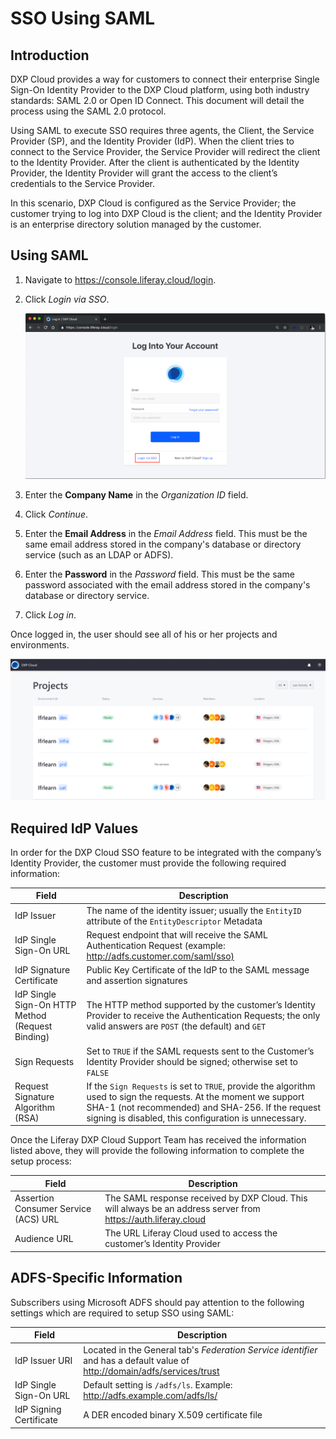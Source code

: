 # SSO Using SAML

## Introduction

DXP Cloud provides a way for customers to connect their enterprise Single Sign-On Identity Provider to the DXP Cloud platform, using both industry standards: SAML 2.0 or Open ID Connect. This document will detail the process using the SAML 2.0 protocol.

Using SAML to execute SSO requires three agents, the Client, the Service Provider (SP), and the Identity Provider (IdP). When the client tries to connect to the Service Provider, the Service Provider will redirect the client to the Identity Provider. After the client is authenticated by the Identity Provider, the Identity Provider will grant the access to the client’s credentials to the Service Provider.

In this scenario, DXP Cloud is configured as the Service Provider; the customer trying to log into DXP Cloud is the client; and the Identity Provider is an enterprise directory solution managed by the customer.

## Using SAML

1. Navigate to <https://console.liferay.cloud/login>.
1. Click _Login via SSO_.

   ![Login Page](./sso-using-saml/images/01.png)

1. Enter the **Company Name** in the _Organization ID_ field.
1. Click _Continue_.
1. Enter the **Email Address** in the _Email Address_ field. This must be the same email address stored in the company's database or directory service (such as an LDAP or ADFS).
1. Enter the **Password** in the _Password_ field. This must be the same password associated with the email address stored in the company's database or directory service.
1. Click _Log in_.

Once logged in, the user should see all of his or her projects and environments.

![projects page](./sso-using-saml/images/02.png)

## Required IdP Values

In order for the DXP Cloud SSO feature to be integrated with the company’s Identity Provider, the customer must provide the following required information:

| Field | Description |
| --- | --- |
| IdP Issuer | The name of the identity issuer; usually the `EntityID` attribute of the `EntityDescriptor` Metadata |
| IdP Single Sign-On URL | Request endpoint that will receive the SAML Authentication Request (example: <http://adfs.customer.com/saml/sso)> |
| IdP Signature Certificate | Public Key Certificate of the IdP to the SAML message and assertion signatures |
| IdP Single Sign-On HTTP Method (Request Binding) | The HTTP method supported by the customer’s Identity Provider to receive the Authentication Requests; the only valid answers are `POST` (the default) and `GET` |
| Sign Requests | Set to `TRUE` if the SAML requests sent to the Customer’s Identity Provider should be signed; otherwise set to `FALSE` |
| Request Signature Algorithm (RSA) | If the `Sign Requests` is set to `TRUE`, provide the algorithm used to sign the requests. At the moment we support SHA-1 (not recommended) and SHA-256. If the request signing is disabled, this configuration is unnecessary. |

Once the Liferay DXP Cloud Support Team has received the information listed above, they will provide the following information to complete the setup process:

| Field | Description |
| --- | --- |
| Assertion Consumer Service (ACS) URL | The SAML response received by DXP Cloud. This will always be an address server from <https://auth.liferay.cloud> |
| Audience URL | The URL Liferay Cloud used to access the customer’s Identity Provider |

## ADFS-Specific Information

Subscribers using Microsoft ADFS should pay attention to the following settings which are required to setup SSO using SAML:

| Field | Description |
| --- | --- |
| IdP Issuer URI |Located in the General tab's _Federation Service identifier_ and has a default value of <http://domain/adfs/services/trust> |
| IdP Single Sign-On URL | Default setting is `/adfs/ls`. Example: <http://adfs.example.com/adfs/ls/> |
| IdP Signing Certificate | A DER encoded binary X.509 certificate file |
